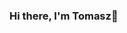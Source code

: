 ### Hi there, I'm Tomasz👋



<!--

- 🔭 I’m currently working on Rate Your Game app with friend.
- 🌱 I’m currently learning Python.
- 👯 I’m looking to collaborate on ...
- 🤔 I’m looking for help with ...
- 💬 Ask me about ...
- 📫 How to reach me: ...
- 😄 Pronouns: ...
- ⚡ Fun fact: ...
-->
